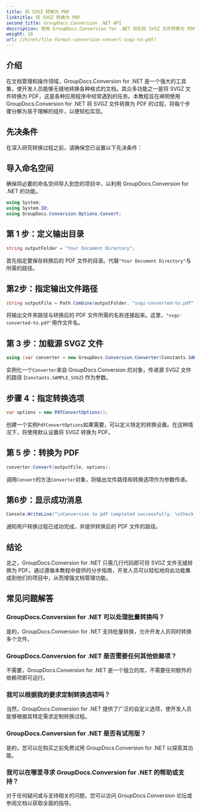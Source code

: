 ```yaml
---
title: 将 SVGZ 转换为 PDF
linktitle: 将 SVGZ 转换为 PDF
second_title: GroupDocs.Conversion .NET API
description: 使用 GroupDocs.Conversion for .NET 轻松将 SVGZ 文件转换为 PDF。探索分步教程并释放无缝文档管理功能。
weight: 16
url: /zh/net/file-format-conversion-convert-svgz-to-pdf/
---
```

## 介绍
在文档管理和操作领域，GroupDocs.Conversion for .NET 是一个强大的工具集，使开发人员能够无缝地转换各种格式的文档。其众多功能之一是将 SVGZ 文件转换为 PDF，这是各种应用程序中经常遇到的任务。本教程旨在阐明使用 GroupDocs.Conversion for .NET 将 SVGZ 文件转换为 PDF 的过程，将每个步骤分解为易于理解的组件，以便轻松实现。
## 先决条件
在深入研究转换过程之前，请确保您已设置以下先决条件：

## 导入命名空间
确保将必要的命名空间导入到您的项目中，以利用 GroupDocs.Conversion for .NET 的功能。
```csharp
using System;
using System.IO;
using GroupDocs.Conversion.Options.Convert;
```

## 第 1 步：定义输出目录
```csharp
string outputFolder = "Your Document Directory";
```
首先指定要保存转换后的 PDF 文件的目录。代替`"Your Document Directory"`与所需的路径。
## 第2步：指定输出文件路径
```csharp
string outputFile = Path.Combine(outputFolder, "svgz-converted-to.pdf");
```
将输出文件夹路径与转换后的 PDF 文件所需的名称连接起来。这里，`"svgz-converted-to.pdf"`用作文件名。
## 第 3 步：加载源 SVGZ 文件
```csharp
using (var converter = new GroupDocs.Conversion.Converter(Constants.SAMPLE_SVGZ))
```
实例化一个`Converter`来自 GroupDocs.Conversion 的对象，传递源 SVGZ 文件的路径 (`Constants.SAMPLE_SVGZ`) 作为参数。
## 步骤 4：指定转换选项
```csharp
var options = new PdfConvertOptions();
```
创建一个实例`PdfConvertOptions`如果需要，可以定义特定的转换设置。在这种情况下，将使用默认设置将 SVGZ 转换为 PDF。
## 第 5 步：转换为 PDF
```csharp
converter.Convert(outputFile, options);
```
调用`Convert`的方法`Converter`对象，将输出文件路径和转换选项作为参数传递。
## 第6步：显示成功消息
```csharp
Console.WriteLine("\nConversion to pdf completed successfully. \nCheck output in {0}", outputFolder);
```
通知用户转换过程已成功完成，并提供转换后的 PDF 文件的路径。

## 结论
总之，GroupDocs.Conversion for .NET 只需几行代码即可将 SVGZ 文件无缝转换为 PDF。通过遵循本教程中提供的分步指南，开发人员可以轻松地将此功能集成到他们的项目中，从而增强文档管理功能。
## 常见问题解答
### GroupDocs.Conversion for .NET 可以处理批量转换吗？
是的，GroupDocs.Conversion for .NET 支持批量转换，允许开发人员同时转换多个文件。
### GroupDocs.Conversion for .NET 是否需要任何其他依赖项？
不需要，GroupDocs.Conversion for .NET 是一个独立的库，不需要任何额外的依赖项即可运行。
### 我可以根据我的要求定制转换选项吗？
当然，GroupDocs.Conversion for .NET 提供了广泛的自定义选项，使开发人员能够根据其特定需求定制转换过程。
### GroupDocs.Conversion for .NET 是否有试用版？
是的，您可以在购买之前免费试用 GroupDocs.Conversion for .NET 以探索其功能。
### 我可以在哪里寻求 GroupDocs.Conversion for .NET 的帮助或支持？
对于任何疑问或与支持相关的问题，您可以访问 GroupDocs.Conversion 论坛或参阅文档以获取全面的指导。